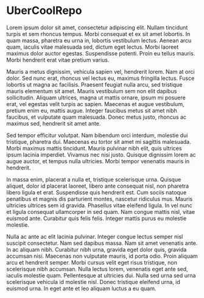 # UberCoolRepo
Lorem ipsum dolor sit amet, consectetur adipiscing elit. Nullam tincidunt turpis et sem rhoncus tempus. Morbi consequat et ex sit amet lobortis. In quam massa, pharetra eu urna in, lobortis vestibulum lectus. Aenean arcu quam, iaculis vitae malesuada sed, dictum eget lectus. Morbi laoreet maximus dolor auctor egestas. Suspendisse potenti. Proin eu tellus mauris. Morbi hendrerit erat vitae pretium varius.

Mauris a metus dignissim, vehicula sapien vel, hendrerit lorem. Nam at orci dolor. Sed nunc erat, rhoncus vel lectus eu, maximus fringilla lectus. Fusce lobortis ut magna ac facilisis. Praesent feugiat nulla arcu, sed tristique mauris elementum sit amet. Mauris vestibulum sem non elit dapibus sollicitudin. Aliquam ultrices, magna ut mattis ornare, ipsum mi posuere erat, vel egestas velit turpis ac sapien. Maecenas et augue vestibulum, pretium enim eu, mattis augue. Integer faucibus metus sit amet nibh faucibus, et vulputate quam malesuada. Donec metus justo, rhoncus ac maximus sed, hendrerit sit amet ante.

Sed tempor efficitur volutpat. Nam bibendum orci interdum, molestie dui tristique, pharetra dui. Maecenas eu tortor sit amet mi sagittis malesuada. Morbi maximus mattis tincidunt. Mauris pulvinar nibh elit, quis ultrices ipsum lacinia imperdiet. Vivamus nec nisi justo. Quisque dignissim lorem ac augue auctor, et tempus nulla ultricies. Morbi tempor venenatis mauris in hendrerit.

In massa enim, placerat a nulla et, tristique scelerisque urna. Quisque aliquet, dolor id placerat laoreet, libero ante consequat nisl, non pharetra libero ligula et erat. Suspendisse quis hendrerit est. Cum sociis natoque penatibus et magnis dis parturient montes, nascetur ridiculus mus. Mauris ultricies ultrices sem id gravida. Phasellus vitae eleifend ligula. In vel nunc et ligula consequat ullamcorper in sed quam. Nam congue mattis nisl, vitae euismod ante. Curabitur quis felis felis. Integer mattis purus eu molestie molestie.

Nulla ac ante ac elit lacinia pulvinar. Integer congue lectus semper nisl suscipit consectetur. Nam sed dapibus massa. Nam sit amet venenatis ante. In ac aliquam nibh. Curabitur nibh urna, gravida eget dolor quis, gravida accumsan nisi. Maecenas non vulputate mauris, id porta odio. Proin aliquam arcu et hendrerit semper. Morbi cursus velit eget risus tristique, non scelerisque nibh accumsan. Nulla lectus lorem, venenatis eget ante sed, iaculis molestie quam. Pellentesque at ultricies dui. Nulla sed urna sed urna scelerisque vehicula id molestie nisl. Donec tristique eleifend urna, id euismod urna. In eget ante et leo aliquam luctus a eu quam.
